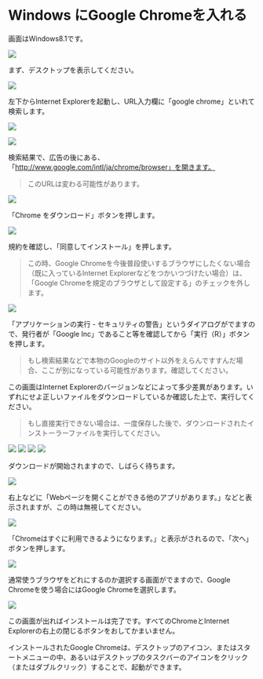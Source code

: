 # Windows にGoogle Chromeを入れる

画面はWindows8.1です。

![](2.jpg)

まず、デスクトップを表示してください。

![](3.jpg)

左下からInternet Explorerを起動し、URL入力欄に「google chrome」といれて検索します。

![](4.jpg)

![](5.jpg)

検索結果で、広告の後にある、「http://www.google.com/intl/ja/chrome/browser」を開きます。

> このURLは変わる可能性があります。

![](6.jpg)

「Chrome をダウンロード」ボタンを押します。

![](7.jpg)

規約を確認し、「同意してインストール」を押します。

> この時、Google Chromeを今後普段使いするブラウザにしたくない場合（既に入っているInternet Explorerなどをつかいつづけたい場合）は、「Google Chromeを規定のブラウザとして設定する」のチェックを外します。

![](8.jpg)

「アプリケーションの実行 - セキュリティの警告」というダイアログがでますので、発行者が「Google Inc」であること等を確認してから「実行（R）」ボタンを押します。

> もし検索結果などで本物のGoogleのサイト以外をえらんですすんだ場合、ここが別になっている可能性があります。確認してください。

この画面はInternet Explorerのバージョンなどによって多少差異があります。いずれにせよ正しいファイルをダウンロードしているか確認した上で、実行してください。

> もし直接実行できない場合は、一度保存した後で、ダウンロードされたインストーラーファイルを実行してください。

![](9.jpg)
![](10.jpg)
![](11.jpg)
![](12.jpg)

ダウンロードが開始されますので、しばらく待ちます。

![](13.jpg)

右上などに「Webページを開くことができる他のアプリがあります。」などと表示されますが、この時は無視してください。

![](14.jpg)

「Chromeはすぐに利用できるようになります。」と表示がされるので、「次へ」ボタンを押します。

![](15.jpg)

通常使うブラウザをどれにするのか選択する画面がでますので、Google Chromeを使う場合にはGoogle Chromeを選択します。

![](16.jpg)

この画面が出ればインストールは完了です。すべてのChromeとInternet Explorerの右上の閉じるボタンをおしてかまいません。

インストールされたGoogle Chromeは、デスクトップのアイコン、またはスタートメニューの中、あるいはデスクトップのタスクバーのアイコンをクリック（またはダブルクリック）することで、起動ができます。

[](17.jpg)
